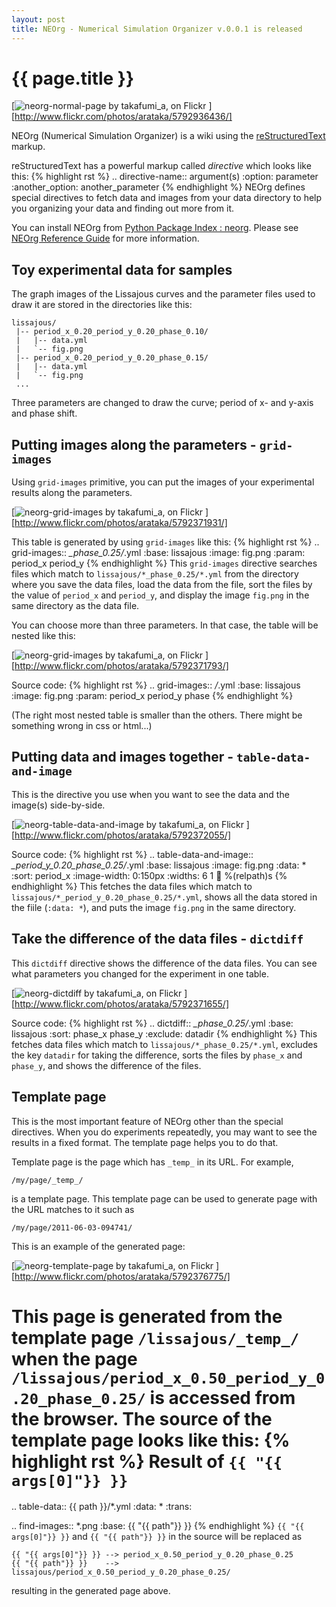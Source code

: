 ```yaml
---
layout: post
title: NEOrg - Numerical Simulation Organizer v.0.0.1 is released
---
```


# {{ page.title }} #

[![neorg-normal-page by takafumi_a, on Flickr
](http://farm6.static.flickr.com/5261/5792936436_f8826c97e6_z.jpg)
][http://www.flickr.com/photos/arataka/5792936436/]

NEOrg (Numerical Simulation Organizer) is a wiki using the
[reStructuredText](http://docutils.sourceforge.net/rst.html)
markup.

reStructuredText has a powerful markup called *directive* which looks like
this:
{% highlight rst %}
.. directive-name:: argument(s)
   :option: parameter
   :another_option: another_parameter
{% endhighlight %}
NEOrg defines special directives to fetch data and images from your
data directory to help you organizing your data and finding out more from it.

You can install NEOrg from
[Python Package Index : neorg](http://pypi.python.org/pypi/neorg).
Please see
[NEOrg Reference Guide](http://tkf.bitbucket.org/neorg-doc/index.html)
for more information.


## Toy experimental data for samples ##

The graph images of the Lissajous curves and the parameter files used to
draw it are stored in the directories like this:

    lissajous/
     |-- period_x_0.20_period_y_0.20_phase_0.10/
     |   |-- data.yml
     |   `-- fig.png
     |-- period_x_0.20_period_y_0.20_phase_0.15/
     |   |-- data.yml
     |   `-- fig.png
     ...

Three parameters are changed to draw the curve; period of x- and
y-axis and phase shift.


## Putting images along the parameters - `grid-images` ##

Using `grid-images` primitive, you can put the images of your experimental
results along the parameters.

[![neorg-grid-images by takafumi_a, on Flickr
](http://farm6.static.flickr.com/5029/5792371931_ab3bfe79bf_z.jpg)
][http://www.flickr.com/photos/arataka/5792371931/]

This table is generated by using `grid-images` like this:
{% highlight rst %}
.. grid-images:: *_phase_0.25/*.yml
   :base: lissajous
   :image: fig.png
   :param: period_x period_y
{% endhighlight %}
This `grid-images` directive searches files which match to
`lissajous/*_phase_0.25/*.yml` from the directory where you save the data
files, load the data from the file, sort the files by the value of `period_x`
and `period_y`, and display the image `fig.png` in the same directory as
the data file.

You can choose more than three parameters. In that case, the table will be
nested like this:

[![neorg-grid-images by takafumi_a, on Flickr
](http://farm4.static.flickr.com/3127/5792371793_dcff925c02.jpg)
][http://www.flickr.com/photos/arataka/5792371793/]

Source code:
{% highlight rst %}
.. grid-images:: */*.yml
   :base: lissajous
   :image: fig.png
   :param: period_x period_y phase
{% endhighlight %}

(The right most nested table is smaller than the others.
There might be something wrong in css or html...)


## Putting data and images together - `table-data-and-image` ##

This is the directive you use when you want to see the data and the image(s)
side-by-side.

[![neorg-table-data-and-image by takafumi_a, on Flickr
](http://farm6.static.flickr.com/5103/5792372055_8bd35bb9a6_z.jpg)
][http://www.flickr.com/photos/arataka/5792372055/]

Source code:
{% highlight rst %}
.. table-data-and-image:: *_period_y_0.20_phase_0.25/*.yml
   :base: lissajous
   :image: fig.png
   :data: *
   :sort: period_x
   :image-width: 0:150px
   :widths: 6 1
   :link: %(relpath)s
{% endhighlight %}
This fetches the data files which match to
`lissajous/*_period_y_0.20_phase_0.25/*.yml`, shows all the data stored
in the fiile (`:data: *`), and puts the image `fig.png` in the same directory.


## Take the difference of the data files - `dictdiff` ##

This `dictdiff` directive shows the difference of the data files.
You can see what parameters you changed for the experiment in one table.

[![neorg-dictdiff by takafumi_a, on Flickr
](http://farm6.static.flickr.com/5228/5792371655_dc2a7ed934_z.jpg)
][http://www.flickr.com/photos/arataka/5792371655/]

Source code:
{% highlight rst %}
.. dictdiff:: *_phase_0.25/*.yml
   :base: lissajous
   :sort: phase_x phase_y
   :exclude: datadir
{% endhighlight %}
This fetches data files which match to `lissajous/*_phase_0.25/*.yml`,
excludes the key `datadir` for taking the difference, sorts the files by
`phase_x` and `phase_y`, and shows the difference of the files.


## Template page ##

This is the most important feature of NEOrg other than the special directives.
When you do experiments repeatedly, you may want to see the results in
a fixed format.
The template page helps you to do that.

Template page is the page which has `_temp_` in its URL.
For example,

    /my/page/_temp_/

is a template page.
This template page can be used to generate page with the URL matches to
it such as

    /my/page/2011-06-03-094741/

This is an example of the generated page:

[![neorg-template-page by takafumi_a, on Flickr
](http://farm6.static.flickr.com/5264/5792376775_37dd9714a3_b.jpg)
][http://www.flickr.com/photos/arataka/5792376775/]

This page is generated from the template page `/lissajous/_temp_/`
when the page `/lissajous/period_x_0.50_period_y_0.20_phase_0.25/` is
accessed from the browser.  The source of the template page looks like
this:
{% highlight rst %}
Result of ``{{ "{{ args[0]"}} }}``
==============================================================

.. table-data:: {{ path }}/*.yml
   :data: *
   :trans:

.. find-images:: *.png
   :base: {{ "{{ path"}} }}
{% endhighlight %}
`{{ "{{ args[0]"}} }}` and `{{ "{{ path"}} }}` in the source
will be replaced as

    {{ "{{ args[0]"}} }} --> period_x_0.50_period_y_0.20_phase_0.25
    {{ "{{ path"}} }}    --> lissajous/period_x_0.50_period_y_0.20_phase_0.25/

resulting in the generated page above.
